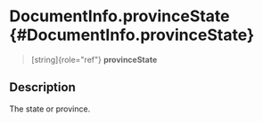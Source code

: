 DocumentInfo.provinceState {#DocumentInfo.provinceState}
==========================

> [string]{role="ref"} **provinceState**

Description
-----------

The state or province.
